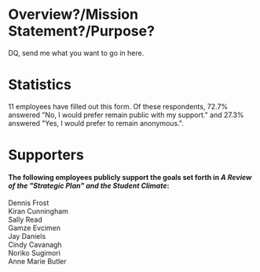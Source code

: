 # Overview?/Mission Statement?/Purpose?
DQ, send me what you want to go in here.  
# Statistics
11 employees have filled out this form. Of these respondents, 72.7% answered "No, I would prefer remain public with my support." and 27.3% answered "Yes, I would prefer to remain anonymous.".  
# Supporters
#### The following employees publicly support the goals set forth in _A Review of the "Strategic Plan" and the Student Climate_:  
Dennis Frost  
Kiran Cunningham  
Sally Read  
Gamze Evcimen  
Jay Daniels  
Cindy Cavanagh  
Noriko Sugimori  
Anne Marie Butler  
